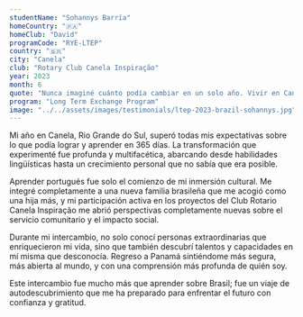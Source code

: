 ```yaml
---
studentName: "Sohannys Barría"
homeCountry: "🇵🇦"
homeClub: "David"
programCode: "RYE-LTEP"
country: "🇧🇷"
city: "Canela"
club: "Rotary Club Canela Inspiração"
year: 2023
month: 6
quote: "Nunca imaginé cuánto podía cambiar en un solo año. Vivir en Canela, Rio Grande do Sul, fue una experiencia transformadora. Aprendí portugués, me integré a una nueva familia, y participé en proyectos con el Club Rotario Canela Inspiração que me hicieron ver el mundo con otros ojos. Conocí personas increíbles y descubrí talentos que no sabía que tenía. Hoy me siento más segura, más abierta al mundo y profundamente agradecida con Rotary por haberme dado esta oportunidad. Este intercambio no solo me enseñó sobre Brasil, me enseñó sobre mí misma."
program: "Long Term Exchange Program"
image: "../../assets/images/testimonials/ltep-2023-brazil-sohannys.jpg"
---
```


Mi año en Canela, Rio Grande do Sul, superó todas mis expectativas sobre lo que podía lograr y aprender en 365 días. La transformación que experimenté fue profunda y multifacética, abarcando desde habilidades lingüísticas hasta un crecimiento personal que no sabía que era posible.

Aprender portugués fue solo el comienzo de mi inmersión cultural. Me integré completamente a una nueva familia brasileña que me acogió como una hija más, y mi participación activa en los proyectos del Club Rotario Canela Inspiração me abrió perspectivas completamente nuevas sobre el servicio comunitario y el impacto social.

Durante mi intercambio, no solo conocí personas extraordinarias que enriquecieron mi vida, sino que también descubrí talentos y capacidades en mí misma que desconocía. Regreso a Panamá sintiéndome más segura, más abierta al mundo, y con una comprensión más profunda de quién soy.

Este intercambio fue mucho más que aprender sobre Brasil; fue un viaje de autodescubrimiento que me ha preparado para enfrentar el futuro con confianza y gratitud.